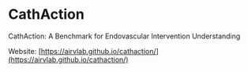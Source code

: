 # CathAction
CathAction: A Benchmark for Endovascular Intervention Understanding

Website: [https://airvlab.github.io/cathaction/](https://airvlab.github.io/cathaction/)
